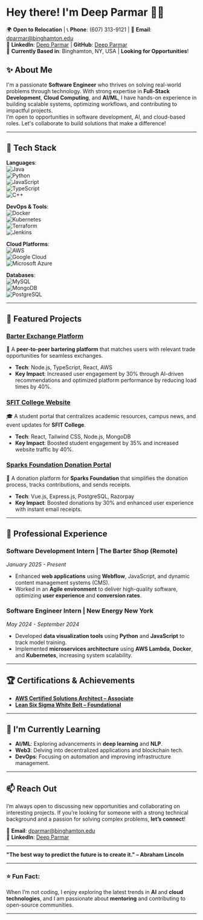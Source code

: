 # Hey there! I'm **Deep Parmar** 👩‍💻

🌍 **Open to Relocation** | 📞 **Phone**: (607) 313-9121 | 📧 **Email**: [dparmar@binghamton.edu](mailto:dparmar@binghamton.edu)  
🔗 **LinkedIn**: [Deep Parmar](https://www.linkedin.com/in/deepparmar1905/) | **GitHub**: [Deep Parmar](https://github.com/dparmar19)  
📍 **Currently Based in**: Binghamton, NY, USA | **Looking for Opportunities**!

## ✨ About Me
I'm a passionate **Software Engineer** who thrives on solving real-world problems through technology. With strong expertise in **Full-Stack Development**, **Cloud Computing**, and **AI/ML**, I have hands-on experience in building scalable systems, optimizing workflows, and contributing to impactful projects.  
I’m open to opportunities in software development, AI, and cloud-based roles. Let's collaborate to build solutions that make a difference!

---

## 💼 Tech Stack

**Languages**:  
![Java](https://img.shields.io/badge/-Java-007396?style=flat-square&logo=java&logoColor=white)  
![Python](https://img.shields.io/badge/-Python-3776AB?style=flat-square&logo=python&logoColor=white)  
![JavaScript](https://img.shields.io/badge/-JavaScript-F7DF1E?style=flat-square&logo=javascript&logoColor=black)  
![TypeScript](https://img.shields.io/badge/-TypeScript-3178C6?style=flat-square&logo=typescript&logoColor=white)  
![C++](https://img.shields.io/badge/-C++-00599C?style=flat-square&logo=c%2B%2B&logoColor=white)  

**DevOps & Tools**:  
![Docker](https://img.shields.io/badge/-Docker-2496ED?style=flat-square&logo=docker&logoColor=white)  
![Kubernetes](https://img.shields.io/badge/-Kubernetes-326CE5?style=flat-square&logo=kubernetes&logoColor=white)  
![Terraform](https://img.shields.io/badge/-Terraform-7B42BC?style=flat-square&logo=terraform&logoColor=white)  
![Jenkins](https://img.shields.io/badge/-Jenkins-D24939?style=flat-square&logo=jenkins&logoColor=white)  

**Cloud Platforms**:  
![AWS](https://img.shields.io/badge/-AWS-232F3E?style=flat-square&logo=amazonaws&logoColor=white)  
![Google Cloud](https://img.shields.io/badge/-Google_Cloud-4285F4?style=flat-square&logo=googlecloud&logoColor=white)  
![Microsoft Azure](https://img.shields.io/badge/-Microsoft_Azure-0089D6?style=flat-square&logo=microsoftazure&logoColor=white)

**Databases**:  
![MySQL](https://img.shields.io/badge/-MySQL-4479A1?style=flat-square&logo=mysql&logoColor=white)  
![MongoDB](https://img.shields.io/badge/-MongoDB-47A248?style=flat-square&logo=mongodb&logoColor=white)  
![PostgreSQL](https://img.shields.io/badge/-PostgreSQL-4169E1?style=flat-square&logo=postgresql&logoColor=white)  

---

## 🚀 Featured Projects

### [**Barter Exchange Platform**](https://thebartershopbeta.com/)  
🔄 A **peer-to-peer bartering platform** that matches users with relevant trade opportunities for seamless exchanges.  
- **Tech**: Node.js, TypeScript, React, AWS  
- **Key Impact**: Increased user engagement by 30% through AI-driven recommendations and optimized platform performance by reducing load times by 40%.

### [**SFIT College Website**](https://ubiquitous-figolla-e28d4f.netlify.app/)  
🎓 A student portal that centralizes academic resources, campus news, and event updates for **SFIT College**.  
- **Tech**: React, Tailwind CSS, Node.js, MongoDB  
- **Key Impact**: Boosted student engagement by 35% and increased website traffic by 40%.

### [**Sparks Foundation Donation Portal**](https://quiet-semifreddo-144436.netlify.app/)  
💸 A donation platform for **Sparks Foundation** that simplifies the donation process, tracks contributions, and sends receipts.  
- **Tech**: Vue.js, Express.js, PostgreSQL, Razorpay  
- **Key Impact**: Boosted donations by 30% and enhanced user experience with instant email receipts.

---

## 💼 Professional Experience

### **Software Development Intern** | **The Barter Shop** (Remote)  
*January 2025 - Present*  
- Enhanced **web applications** using **Webflow**, JavaScript, and dynamic content management systems (CMS).  
- Worked in an **Agile environment** to deliver high-quality software, optimizing **user experience** and **conversion rates**.

### **Software Engineer Intern** | **New Energy New York**  
*May 2024 - September 2024*  
- Developed **data visualization tools** using **Python** and **JavaScript** to track model training.  
- Implemented **microservices architecture** using **AWS Lambda**, **Docker**, and **Kubernetes**, increasing system scalability.

---

## 🏆 Certifications & Achievements

- **[AWS Certified Solutions Architect – Associate](https://www.credly.com/badges/257117a1-d866-4dc2-b1e0-1bf8610c0675/public_url)**
- **[Lean Six Sigma White Belt – Foundational](https://www.credly.com/badges/c20796aa-fa46-4ec1-b0bb-0352578c95d6/linked_in_profile)**  

---

## 🌱 I'm Currently Learning

- **AI/ML**: Exploring advancements in **deep learning** and **NLP**.  
- **Web3**: Delving into decentralized applications and blockchain tech.  
- **DevOps**: Focusing on automation and improving infrastructure management.

---

## 📫 Reach Out

I’m always open to discussing new opportunities and collaborating on interesting projects. If you’re looking for someone with a strong technical background and a passion for solving complex problems, **let’s connect**!

📧 **Email**: [dparmar@binghamton.edu](mailto:dparmar@binghamton.edu)  
🔗 **LinkedIn**: [Deep Parmar](https://www.linkedin.com/in/deepparmar1905/)

---

**"The best way to predict the future is to create it." – Abraham Lincoln**

---

### ⭐ Fun Fact:
When I’m not coding, I enjoy exploring the latest trends in **AI** and **cloud technologies**, and I am passionate about **mentoring** and contributing to open-source communities.

---
